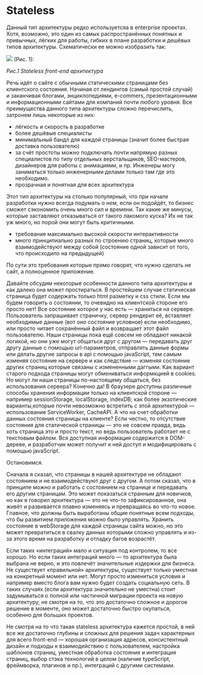﻿# Stateless

Данный тип архитектуры редко используетсяа в enterprise проектах. Хотя, возможно, это один из самых распространённых понятных и привычных, лёгких для работы, гибких в плане разработки и дешёвых типов архитектуры. Схематически ее можно изобразить так:

![](20221126_1_stateless.png) (Рис. 1):

*Рис.1 Stateless front-end архитектура*

Речь идёт о сайте с обычными статическими страницами без клиентского состояния. Начиная от лендингов (самый простой случай) и заканчивая блогами, энциклопедиями, e-commers, презентационными и информационными сайтами для компаний почти любого уровня. Все преимущества данного типа архитектуры сложно перечислить, затронем лишь некоторые из них:

* лёгкость и скорость в разработке
* более дешёвые специалисты
* минимальный бандл для каждой страницы (значит более быстрая доставка пользователю)
* за счёт простоты можно подключать почти напрямую разных специалистов по типу отдельных верстальщиков, SEO-мастеров, дизайнеров для работы с анимациями, и пр. Инженеры могу заниматься только инженерными делами только там где это необходимо.
* прозрачная и понятная для всех архитектура

Этот тип архитектуры на столько популярный, что при начале разработки нужно всегда подумать о нем, если он подойдёт, то бизнес сможет сэкономить очень много сил и времени. Так какие же минусы, которые заставляют отказываться от такого лакомого куска? Их не так уж много, но порой они могут быть критичными.

* требование максимально высокой скорости интерактивности
* много принципиально разных по строению страниц, которые много взаимодействуют между собой (состояние одной зависит от того, что происходило на предыдущей)

По сути это требования которые прямо говорят, что нужно сделать не сайт, а полноценное приложение.

Давайте обсудим некоторые особенности данного типа архитектуры и как далеко она может простираться. В простейшем случае статическая страница будет содержать только html разметку и css стили. Если мы будем говорить о состоянии, то очевидно на клиентской стороне его просто нет! Все состояние которое у нас есть — храниться на сервере. Пользователь запрашивает страничку, сервер рендерит её, вставляет необходимые данные (вот оно состояние условное) если необходимо, или просто читает сохранённый файл и возвращает этот файл пользователю. Наши страницы пока ещё совсем не обладают никакой логикой, но они уже могут общаться друг с другом — передавать друг другу данные с помощью url-параметров, отправлять данные формы или делать другие запросы в api с помощью javaScript, тем самым изменяя состояние на сервере и как следствие — изменяя состояние других страниц которые связаны с измененными даггыми. Как вариант старого подхода страницы могут обмениваться информкцией в cookies. Но могут ли наши страницы по-настоящему общаться, без использования сервера? Конечно да! В браузере доступны различные способы хранения информации только на клиентской стороне — например sessionStorage, localStorage, indexDB; как более экзотические варианты,которые почти невозможно встретить с этой архитектурой — использование ServiceWorker, CacheAPI. А что на счет обработки данных состояния страницы на клиенте? Если честно, то отсутствие состояния для статической страницы — это не совсем правда, ведь хоть страница это и просто текст, но ведь пользователь работает не с текстовым файлом. Вся доступная информация содержится в DOM-дереве, и разработчик может получит к ней доступ и модифицировать с помощью javaScript.

Остановимся.

Сначала я сказал, что страницы в нашей архитектуре не обладают состоянием и не взаимодействуют друг с другом. А потом сказал, что в принципе можно и работать с состоянием на странице и передавать его другим страницам. Это может показаться странным для новичков, но как я говорил архитектура — это не что-то зафиксированное, она живёт и развивается плавно изменяясь и превращаясь во что-то новое. Главное, что должны быть выработаны общие понятные всем подходы, что бы развитием приложения можно было управлять. Хранить состояние в webStorage для каждой страницы сайта можно, но это может превратиться в свалку данных которыми сложно управлять и из-за этого время на разработку и отладку багов возрастёт.

Если таких «интеграций» мало и ситуация под контролем, то все хорошо. Но если таких интеграций много — то архитектура была выбрана не верно, и это повлечёт значительные издержки для бизнеса. Не существует «правильной» архитектуры, существует только уместная на конкретный момент или нет. Могут просто измениться условия и например вместо блога вам нужно будет создать социальную сеть. В таких случаях (если архитектура значительно не уместна) стоит задумываться о полной или частичной миграции проекта на новую архитектуру, не смотря на то, что это достаточно сложное и дорогое решение в моменте, оно может достаточно быстро окупаться, особенно для больших проектов.

Не смотря на то что такая stateless архитектура кажется простой, в ней все же достаточно глубины и сложных для решения задач характерных для всего front-end — хорошая организация адресов, консистентный дизайн и подходы к взаимодействию с пользователем, настройка шаблонов страниц, уместная обработка состояния и интеграция страниц, выбор стэка технологий в целом (наличие typeScript, фреймворка, плагинов и пр.), интеграций с другими системами.
